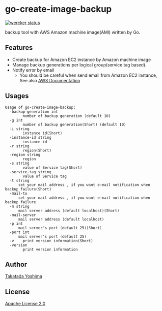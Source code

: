 # go-create-image-backup

[![wercker status](https://app.wercker.com/status/e49ed2149efc24b7a997fd6ee35578bb/s/master "wercker status")](https://app.wercker.com/project/byKey/e49ed2149efc24b7a997fd6ee35578bb)

backup tool with AWS Amazon machine image(AMI) written by Go.

## Features

- Create backup for Amazon EC2 instance by Amazon machine image
- Manage backup generations per logical group(service tag based).
- Notify error by email
    - You should be careful when send email from Amazon EC2 instance, See also [AWS Documentation](https://docs.aws.amazon.com/ses/latest/DeveloperGuide/limits.html#limits-ec2)

## Usages

```
Usage of go-create-image-backup:
  -backup-generation int
    	number of backup generation (default 10)
  -g int
    	number of backup generation(Short) (default 10)
  -i string
    	instance id(Short)
  -instance-id string
    	instance id
  -r string
    	region(Short)
  -region string
    	region
  -s string
    	value of Service tag(Short)
  -service-tag string
    	value of Service tag
  -t string
      set your mail address , if you want e-mail notification when backup failure(Short)
  -mail-to
      set your mail address , if you want e-mail notification when backup failure
  -m string
      mail server address (default localhost)(Short)
  -mail-server
      mail server address (default localhost)
  -p int
      mail server's port (default 25)(Short)
  -port int
      mail server's port (default 25)
  -v	print version information(Short)
  -version
    	print version information
```

## Author

[Takatada Yoshima](https://github.com/shiimaxx)

## License

[Apache License 2.0](https://github.com/heartbeatsjp/go-create-image-backup/blob/master/LICENSE)
